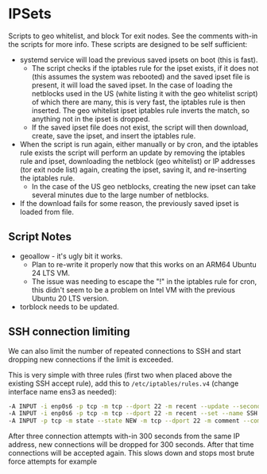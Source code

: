# IPSets

Scripts to geo whitelist, and block Tor exit nodes.
See the comments with-in the scripts for more info.
These scripts are designed to be self sufficient:

- systemd service will load the previous saved ipsets on boot (this is fast).
  - The script checks if the iptables rule for the ipset exists, if it does not (this assumes the system was rebooted) and the saved ipset file is present, it will load the saved ipset. In the case of loading the netblocks used in the US (white listing it with the geo whitelist script) of which there are many, this is very fast, the iptables rule is then inserted. The geo whitelist ipset iptables rule inverts the match, so anything not in the ipset is dropped.
  - If the saved ipset file does not exist, the script will then download, create, save the ipset, and insert the iptables rule.
- When the script is run again, either manually or by cron, and the iptables rule exists the script will perform an update by removing the iptables rule and ipset, downloading the netblock (geo whitelist) or IP addresses (tor exit node list) again, creating the ipset, saving it, and re-inserting the iptables rule.
  - In the case of the US geo netblocks, creating the new ipset can take several minutes due to the large number of netblocks.
- If the download fails for some reason, the previously saved ipset is loaded from file.

## Script Notes

- geoallow - it's ugly bit it works.
  - Plan to re-write it properly now that this works on an ARM64 Ubuntu 24 LTS VM.
  - The issue was needing to escape the "!" in the iptables rule for cron, this didn't seem to be a problem on Intel VM with the previous Ubuntu 20 LTS version.
- torblock needs to be updated.

## SSH connection limiting

We can also limit the number of repeated connections to SSH and start dropping new connections if the limit is exceeded.

This is very simple with three rules (first two when placed above the existing SSH accept rule), add this to `/etc/iptables/rules.v4` (change interface name ens3 as needed):

```bash
-A INPUT -i enp0s6 -p tcp -m tcp --dport 22 -m recent --update --seconds 300 --hitcount 3 --name SSH --mask 255.255.255.255 --rsource -m comment --comment "SSH limiter" -j DROP
-A INPUT -i enp0s6 -p tcp -m tcp --dport 22 -m recent --set --name SSH --mask 255.255.255.255 --rsource -m comment --comment "SSH limiter" -j ACCEPT
-A INPUT -p tcp -m state --state NEW -m tcp --dport 22 -m comment --comment "SSH limiter" -j ACCEPT

```

After three connection attempts with-in 300 seconds from the same IP address, new connections will be dropped for 300 seconds. After that time connections will be accepted again. This slows down and stops most brute force attempts for example
